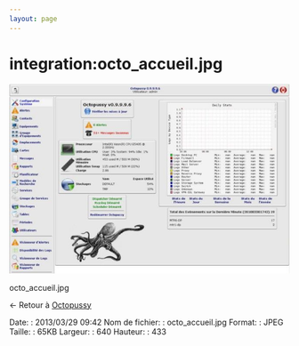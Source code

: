 ```yaml
---
layout: page
---
```


integration:octo\_accueil.jpg
=============================

[![octo\_accueil.jpg](../../assets/media/integration/octo_accueil.jpg@cache=&w=640&h=433 "octo_accueil.jpg")](../../assets/media/integration/octo_accueil.jpg@cache= "Afficher le fichier original")

octo\_accueil.jpg

← Retour à
[Octopussy](../../nagios/integration/8pussy.html "nagios:integration:8pussy")

Date:
:   2013/03/29 09:42
Nom de fichier:
:   octo\_accueil.jpg
Format:
:   JPEG
Taille:
:   65KB
Largeur:
:   640
Hauteur:
:   433

